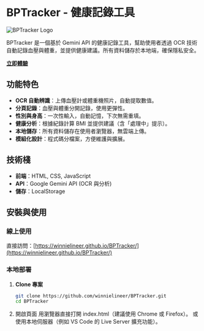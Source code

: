 # BPTracker - 健康記錄工具

![BPTracker Logo]() 

BPTracker 是一個基於 Gemini API 的健康記錄工具，幫助使用者透過 OCR 技術自動記錄血壓與體重，並提供健康建議。所有資料儲存於本地端，確保隱私安全。

**[立即體驗]([https://winnielineer.github.io/BPTracker/](https://raw.githubusercontent.com/WinnieLineer/BPTracker/refs/heads/main/bptracker.png))**

## 功能特色

- **OCR 自動辨識**：上傳血壓計或體重機照片，自動提取數值。
- **分頁記錄**：血壓與體重分開記錄，使用更彈性。
- **性別與身高**：一次性輸入，自動記憶，下次無需重填。
- **健康分析**：根據紀錄計算 BMI 並提供建議（含「處理中」提示）。
- **本地儲存**：所有資料儲存在使用者瀏覽器，無雲端上傳。
- **模組化設計**：程式碼分檔案，方便維護與擴展。

## 技術棧

- **前端**：HTML, CSS, JavaScript
- **API**：Google Gemini API (OCR 與分析)
- **儲存**：LocalStorage

## 安裝與使用

### 線上使用
直接訪問：[https://winnielineer.github.io/BPTracker/](https://winnielineer.github.io/BPTracker/)

### 本地部署
1. **Clone 專案**
   ```bash
   git clone https://github.com/winnielineer/BPTracker.git
   cd BPTracker
2. 開啟頁面
   用瀏覽器直接打開 index.html（建議使用 Chrome 或 Firefox）。
   或使用本地伺服器（例如 VS Code 的 Live Server 擴充功能）。
